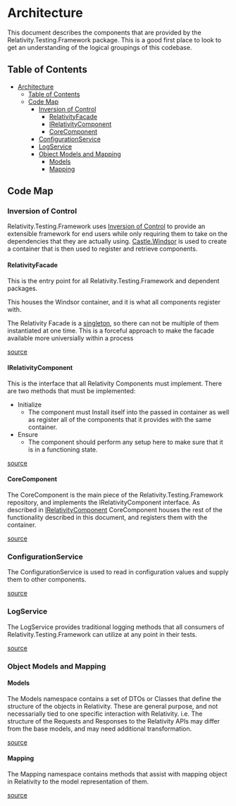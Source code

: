 # Architecture

This document describes the components that are provided by the Relativity.Testing.Framework package.
This is a good first place to look to get an understanding of the logical groupings of this codebase.

## Table of Contents

- [Architecture](#architecture)
  - [Table of Contents](#table-of-contents)
  - [Code Map](#code-map)
    - [Inversion of Control](#inversion-of-control)
      - [RelativityFacade](#relativityfacade)
      - [IRelativityComponent](#irelativitycomponent)
      - [CoreComponent](#corecomponent)
    - [ConfigurationService](#configurationservice)
    - [LogService](#logservice)
    - [Object Models and Mapping](#object-models-and-mapping)
      - [Models](#models)
      - [Mapping](#mapping)

## Code Map

### Inversion of Control
  
Relativity.Testing.Framework uses [Inversion of Control](https://en.wikipedia.org/wiki/Inversion_of_control) to provide an extensible framework for end users while only requiring them to take on the dependencies that they are actually using.
[Castle.Windsor](http://www.castleproject.org/projects/windsor/) is used to create a container that is then used to register and retrieve components.

#### RelativityFacade

This is the entry point for all Relativity.Testing.Framework and dependent packages.

This houses the Windsor container, and it is what all components register with.

The Relativity Facade is a [singleton](https://en.wikipedia.org/wiki/Singleton_pattern), so there can not be multiple of them instantiated at one time.
This is a forceful approach to make the facade available more universially within a process

[source](https://github.com/relativitydev/relativity.testing.framework/blob/master/source/Relativity.Testing.Framework/RelativityFacade.cs)

#### IRelativityComponent

This is the interface that all Relativity Components must implement.
There are two methods that must be implemented:
* Initialize
  * The component must Install itself into the passed in container as well as register all of the components that it provides with the same container.
* Ensure
  * The component should perform any setup here to make sure that it is in a functioning state.

[source](https://github.com/relativitydev/relativity.testing.framework/blob/master/source/Relativity.Testing.Framework/IRelativityComponent.cs)

#### CoreComponent

The CoreComponent is the main piece of the Relativity.Testing.Framework repository, and implements the IRelativityComponent interface.
As described in [IRelativityComponent](#irelativitycomponent) CoreComponent houses the rest of the functionality described in this document, and registers them with the container.

[source](https://github.com/relativitydev/relativity.testing.framework/blob/master/source/Relativity.Testing.Framework/CoreComponent.cs)

### ConfigurationService

The ConfigurationService is used to read in configuration values and supply them to other components.

[source](https://github.com/relativitydev/relativity.testing.framework/blob/master/source/Relativity.Testing.Framework/Configuration)

### LogService

The LogService provides traditional logging methods that all consumers of Relativity.Testing.Framework can utilize at any point in their tests.

[source](https://github.com/relativitydev/relativity.testing.framework/blob/master/source/Relativity.Testing.Framework/Logging)

### Object Models and Mapping

#### Models

The Models namespace contains a set of DTOs or Classes that define the structure of the objects in Relativity.
These are general purpose, and not necessarially tied to one specific interaction with Relativity.
i.e. The structure of the Requests and Responses to the Relativity APIs may differ from the base models, and may need additional transformation.

[source](https://github.com/relativitydev/relativity.testing.framework/blob/master/source/Relativity.Testing.Framework/Models)

#### Mapping

The Mapping namespace contains methods that assist with mapping object in Relativity to the model representation of them.

[source](https://github.com/relativitydev/relativity.testing.framework/blob/master/source/Relativity.Testing.Framework/Mapping)
